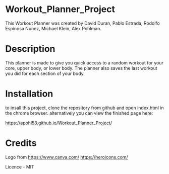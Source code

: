 # Workout_Planner_Project

This Workout Planner was created by David Duran, Pablo Estrada, Rodolfo Espinosa Nunez, Michael Klein, Alex Pohlman.

# Description

This planner is made to give you quick access to a random workout for your core, upper body, or lower body. The planner also saves the last workout you did for each section of your body.

# Installation

to insall this project, clone the repository from github and open index.html in the chrome browser. alternatively you can view the finished page here:

https://apohl53.github.io/Workout_Planner_Project/

# Credits

Logo from https://www.canva.com/
https://heroicons.com/

Licence - MIT
